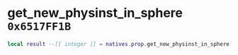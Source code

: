 # get_new_physinst_in_sphere `0x6517FF1B`

```lua
local result --[[ integer ]] = natives.prop.get_new_physinst_in_sphere(_unk0 --[[ integer ]], _unk1 --[[ integer ]], _unk2 --[[ integer ]], _unk3 --[[ integer ]], _unk4 --[[ integer ]])
```